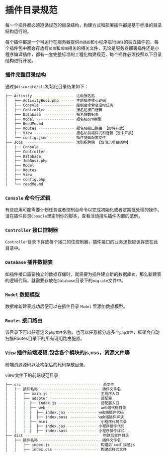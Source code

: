 # 插件目录规范

每一个插件都必须遵循规范的目录结构，构建方式和部署插件都是基于标准的目录结构运行的。

每个插件都是一个可运行在服务器提供`热插拔`和小程序进行`编译`的独立插件包，每个插件包中都会存放有`前端`和`后端`相关的相关文件，无论是服务器部署插件还是小程序编译插件，都有一套完整标准的工程化构建规范，每个插件必须按照以下目录结构进行开发。

### 插件完整目录结构

通过`@discuzqfe/cli`初始化目录结果如下：

```bash
├── Activity ------------------ 活动报名贴
│   ├── ActivityBusi.php ------ 主题插件核心逻辑
│   ├── Console --------------- 控制台命令及定时任务
│   ├── Controller ------------ 报名贴接口逻辑
│   ├── Database -------------- 报名帖数据表
│   ├── Model ----------------- 报名帖orm模型
│   ├── ReadMe.md
│   ├── Routes ---------------- 报名帖接口路由 【即将开放】
│   ├── View ------------------ 报名帖前端样式和逻辑【暂未开放】
│   └── config.json ----------- 插件基础配置文件
├── Jobs ---------------------- 求职招聘贴 【仅演示项目结构】
│   ├── Console
│   ├── Controller
│   ├── Database
│   ├── JobBusi.php
│   ├── Model
│   ├── Routes
│   ├── View
│   ├── config.php
│   └── readMe.md
```

### `Console`    命令行逻辑
有些应用可能需要计划任务或者控制台命令以完成初始化或者定期批处理的操作。请在插件目录`Console`里定制你的脚本，查看活动报名插件内置的范例，
### `Controller` 接口控制器
`Controller`目录下存放每个接口的住控制器，插件接口的业务逻辑应该存放在此目录中。

### `Database`   插件数据表
如插件接口需要独立的数据存储时，就需要为插件建立新的数据库`表`，那么新建表的逻辑代码，就需要存放在`Database`目录下的`migrate`文件中。

### `Model`      数据模型
数据库新建表成功后便可以在插件目录 `Model` 里添加数据模型。

### `Routes`     接口路由
该目录下可以任意定义`php文件`名称，也可以任意拆分成多个`php文件`，框架会自动扫描Routes目录下的所有可用路由配置。

### `View`       插件前端逻辑,包含各个模块的js,css，资源文件等
前端资源源码以及构架后的代码存放目录。

view文件下的前端规范目录

```bash
├── src ----------------------------------- 源文件
│   ├── 插件名称 --------------------------- 插件文件名
│   │   ├── main.js ---------------------- 主程序入口
│   │   ├── adapter ---------------------- 适配器
│   │   |  ├── index.js ------------------ 适配器入口
│   │   |  ├── web ----------------------- web端代码目录
│   │   |  |  ├── index.jsx ------------- web端插件代码
│   │   |  |  ├── index.sass ------------ web端插件样式
│   │   |  ├── mini ---------------------- 小程序代码目录
│   │   |  |  ├── index.jsx ------------- 小程序插件代码
│   │   |  |  ├── index.sass ------------ 小程序插件样式
├── dist ---------------------------------  构建后文件目录
│   ├── 插件名称 --------------------------- 插件文件名
│   │   ├── index.js --------------------- 构建后`umd`规范js
│   │   ├── index.css -------------------- 构建后样式文件            
```


